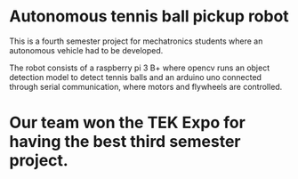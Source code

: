# Autonomous tennis ball pickup robot
This is a fourth semester project for mechatronics students where an autonomous vehicle had to be developed.

The robot consists of a raspberry pi 3 B+ where opencv runs an object detection model to detect tennis balls and an arduino uno connected through serial communication, where motors and flywheels are controlled.

# Our team won the TEK Expo for having the best third semester project.

